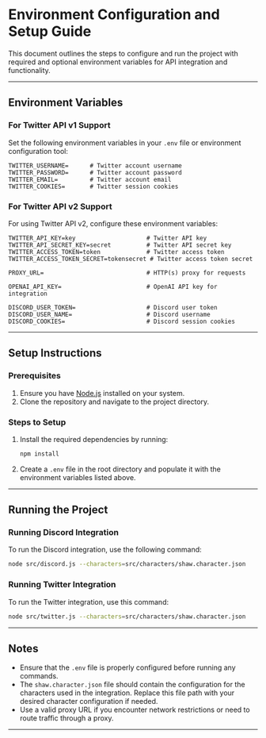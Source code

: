 # Environment Configuration and Setup Guide

This document outlines the steps to configure and run the project with required and optional environment variables for API integration and functionality.

---

## Environment Variables

### For Twitter API v1 Support

Set the following environment variables in your `.env` file or environment configuration tool:

```plaintext
TWITTER_USERNAME=      # Twitter account username
TWITTER_PASSWORD=      # Twitter account password
TWITTER_EMAIL=         # Twitter account email
TWITTER_COOKIES=       # Twitter session cookies
```

### For Twitter API v2 Support

For using Twitter API v2, configure these environment variables:

```plaintext
TWITTER_API_KEY=key                    # Twitter API key
TWITTER_API_SECRET_KEY=secret          # Twitter API secret key
TWITTER_ACCESS_TOKEN=token             # Twitter access token
TWITTER_ACCESS_TOKEN_SECRET=tokensecret # Twitter access token secret
```

```plaintext
PROXY_URL=                             # HTTP(s) proxy for requests

OPENAI_API_KEY=                        # OpenAI API key for integration

DISCORD_USER_TOKEN=                    # Discord user token
DISCORD_USER_NAME=                     # Discord username
DISCORD_COOKIES=                       # Discord session cookies
```

---

## Setup Instructions

### Prerequisites

1. Ensure you have [Node.js](https://nodejs.org/) installed on your system.
2. Clone the repository and navigate to the project directory.

### Steps to Setup

1. Install the required dependencies by running:
   ```bash
   npm install
   ```
2. Create a `.env` file in the root directory and populate it with the environment variables listed above.

---

## Running the Project

### Running Discord Integration

To run the Discord integration, use the following command:

```bash
node src/discord.js --characters=src/characters/shaw.character.json
```

### Running Twitter Integration

To run the Twitter integration, use this command:

```bash
node src/twitter.js --characters=src/characters/shaw.character.json
```

---

## Notes

- Ensure that the `.env` file is properly configured before running any commands.
- The `shaw.character.json` file should contain the configuration for the characters used in the integration. Replace this file path with your desired character configuration if needed.
- Use a valid proxy URL if you encounter network restrictions or need to route traffic through a proxy.

---

